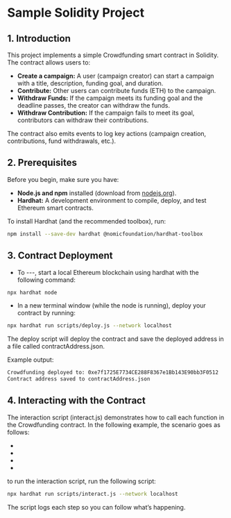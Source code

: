 # Sample Solidity Project

## 1. Introduction

This project implements a simple Crowdfunding smart contract in Solidity. The contract allows users to:
- **Create a campaign:** A user (campaign creator) can start a campaign with a title, description, funding goal, and duration.
- **Contribute:** Other users can contribute funds (ETH) to the campaign.
- **Withdraw Funds:** If the campaign meets its funding goal and the deadline passes, the creator can withdraw the funds.
- **Withdraw Contribution:** If the campaign fails to meet its goal, contributors can withdraw their contributions.

The contract also emits events to log key actions (campaign creation, contributions, fund withdrawals, etc.).

## 2. Prerequisites

Before you begin, make sure you have:

- **Node.js and npm** installed (download from [nodejs.org](https://nodejs.org/)).
- **Hardhat:** A development environment to compile, deploy, and test Ethereum smart contracts.

To install Hardhat (and the recommended toolbox), run:
```sh
npm install --save-dev hardhat @nomicfoundation/hardhat-toolbox
```

## 3. Contract Deployment

- To ---, start a local Ethereum blockchain using hardhat with the following command:
```sh
npx hardhat node
```
- In a new terminal window (while the node is running), deploy your contract by running:

```sh
npx hardhat run scripts/deploy.js --network localhost
```
The deploy script will deploy the contract and save the deployed address in a file called contractAddress.json.

Example output:
```sh
Crowdfunding deployed to: 0xe7f1725E7734CE288F8367e1Bb143E90bb3F0512
Contract address saved to contractAddress.json
```
## 4. Interacting with the Contract

The interaction script (interact.js) demonstrates how to call each function in the Crowdfunding contract. In the following example, the scenario goes as follows:

-
-
-
-

to run the interaction script, run the following script:

```sh
npx hardhat run scripts/interact.js --network localhost
```

The script logs each step so you can follow what’s happening.
